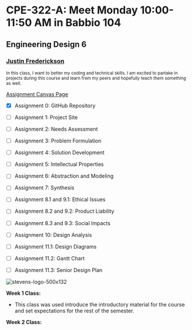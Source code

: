 
# CPE-322-A: Meet Monday 10:00-11:50 AM in Babbio 104
## Engineering Design 6
### [Justin Frederickson](file:///C:/Users/Justin/Downloads/Resume%20-%20Justin%20Frederickson%20(5).pdf)

<sub>In this class, I want to better my coding and technical skills. I am excited to partake in projects during this course and learn from my peers and hopefully teach them something as well.</sub>

[Assignment Canvas Page](https://sit.instructure.com/courses/64902/assignments)
- [x] Assignment 0: GitHub Repository 
- [ ] Assignment 1: Project Site
- [ ] Assignment 2: Needs Assessment
- [ ] Assignment 3: Problem Formulation
- [ ] Assignment 4: Solution Development
- [ ] Assignment 5: Intellectual Properties
- [ ] Assignment 6: Abstraction and Modeling
- [ ] Assignment 7: Synthesis
- [ ] Assignment 8.1 and 9.1: Ethical Issues
- [ ] Assignment 8.2 and 9.2: Product Liability
- [ ] Assignment 8.3 and 9.3: Social Impacts
- [ ] Assignment 10: Design Analysis
- [ ] Assignment 11.1: Design Diagrams
- [ ] Assignment 11.2: Gantt Chart
- [ ] Assignment 11.3: Senior Design Plan


![stevens-logo-500x132](https://user-images.githubusercontent.com/112715031/215340642-598cfbcb-99d2-4abe-86d1-b4a6ea960f61.png)

**Week 1 Class:**
- This class was used introduce the introductory material for the course and set expectations for the rest of the semester.

**Week 2 Class:**

